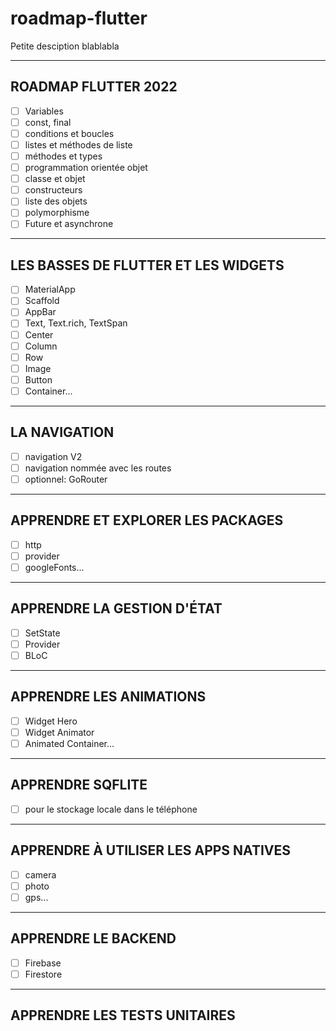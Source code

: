 # roadmap-flutter

Petite desciption blablabla

---

## ROADMAP FLUTTER 2022

- [ ] Variables
- [ ] const, final
- [ ] conditions et boucles
- [ ] listes et méthodes de liste
- [ ] méthodes et types
- [ ] programmation orientée objet
- [ ] classe et objet
- [ ] constructeurs
- [ ] liste des objets
- [ ] polymorphisme
- [ ] Future et asynchrone

---

## LES BASSES DE FLUTTER ET LES WIDGETS

- [ ] MaterialApp
- [ ] Scaffold
- [ ] AppBar
- [ ] Text, Text.rich, TextSpan
- [ ] Center
- [ ] Column
- [ ] Row
- [ ] Image
- [ ] Button
- [ ] Container...

---

## LA NAVIGATION

- [ ] navigation V2
- [ ] navigation nommée avec les routes
- [ ] optionnel: GoRouter 

---

## APPRENDRE ET EXPLORER LES PACKAGES

- [ ] http
- [ ] provider
- [ ] googleFonts...

---

## APPRENDRE LA GESTION D'ÉTAT

- [ ] SetState
- [ ] Provider
- [ ] BLoC

---

## APPRENDRE LES ANIMATIONS

- [ ] Widget Hero
- [ ] Widget Animator
- [ ] Animated Container...

---

## APPRENDRE SQFLITE

- [ ] pour le stockage locale dans le téléphone

---

## APPRENDRE À UTILISER LES APPS NATIVES

- [ ] camera
- [ ] photo
- [ ] gps...

---

## APPRENDRE LE BACKEND

- [ ] Firebase
- [ ] Firestore

---

## APPRENDRE LES TESTS UNITAIRES
